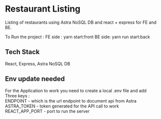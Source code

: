 # Restaurant Listing

Listing of restaurants using Astra NoSQL DB and react + express for FE and BE.

To Run the project  : 
FE side : yarn start:front
BE side: yarn run start:back
## Tech Stack
React,
Express,
Astra NoSQL DB 

## Env update needed
For the Application to work you need to create a local .env file and add Three keys :
<br />
ENDPOINT - which is the url endpoint to document api from Astra
<br />
ASTRA_TOKEN - token generated for the API call to work
<br />
REACT_APP_PORT - port to run the server
